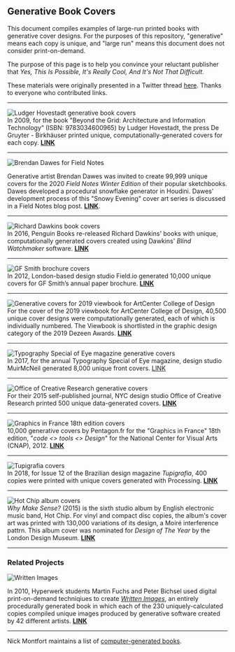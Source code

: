 ## Generative Book Covers

This document compiles examples of large-run printed books with generative cover designs. For the purposes of this repository, "generative" means each copy is unique, and "large run" means this document does not consider print-on-demand.

The purpose of this page is to help you convince your reluctant publisher that *Yes, This Is Possible, It's Really Cool, And It's Not That Difficult.*

These materials were originally presented in a Twitter thread [here](https://twitter.com/golan/status/1282703748188590082). Thanks to everyone who contributed links.

--- 

![Ludger Hovestadt generative book covers](images/Hovestadt_Birkhauser_2009.jpg)<br />In 2009, for the book "Beyond the Grid: Architecture and Information Technology“ (ISBN: 9783034600965) by Ludger Hovestadt, the press De Gruyter - Birkhäuser printed unique, computationally-generated covers for each copy. [**LINK**](https://twitter.com/W0RB1T/status/1275923495487242240) 

---

![Brendan Dawes for Field Notes](images/field_notes_dawes.jpg)

Generative artist Brendan Dawes was invited to create 99,999 unique covers for the 2020 *Field Notes Winter Edition* of their popular sketchbooks. Dawes developed a procedural snowflake generator in Houdini. Dawes' development process of this "Snowy Evening" cover art series is discussed in a Field Notes blog post. [**LINK**](https://fieldnotesbrand.com/dispatches/2020/snowmaker).

---

![Richard Dawkins book covers](images/richard-dawkins-gif.gif)<br />In 2016, Penguin Books re-released Richard Dawkins' books with unique, computationally generated covers created using Dawkins' *Blind Watchmaker* software. [**LINK**](https://format.com/magazine/resources/design/richard-dawkins-unique-book-covers)

---

![GF Smith brochure covers](images/field_io_2012_DigitalPaintings_GFSmith.jpg)<br />
In 2012, London-based design studio Field.io generated 10,000 unique covers for GF Smith’s annual paper brochure. [**LINK**](https://www.field.io/project/digital-paintings/)

---

![Generative covers for 2019 viewbook for ArtCenter College of Design](images/artcenter_viewbook_2019.jpg)<br />For the cover of the 2019 viewbook for ArtCenter College of Design, 40,500 unique cover designs were computationally generated, each of which is individually numbered. The Viewbook is shortlisted in the graphic design category of the 2019 Dezeen Awards. [**LINK**](https://www.dezeen.com/2019/10/15/artcenter-viewbook-modernist-design/)

---

![Typography Special of Eye magazine generative covers](images/muir_2017_eye_magazine.jpg)<br />In 2017, for the annual Typography Special of Eye magazine, design studio MuirMcNeil generated 8,000 unique front covers. [LINK](https://www.dezeen.com/2017/09/11/muirmcneil-8000-unique-covers-eye-magazine-design-graphics/)

---

![Office of Creative Research generative covers](images/OCR_2015.jpg)<br />For their 2015 self-published journal, NYC design studio Office of Creative Research printed 500 unique data-generated covers. [**LINK**](https://ocrjournal.bigcartel.com/product/ocr-journal-001)

---

![Graphics in France 18th edition covers](images/pentagon.fr_2012_image_291020.jpg)<br />10,000 generative covers by Pentagon.fr for the "Graphics in France" 18th edition, "*code <> tools <> Design*" for the National Center for Visual Arts (CNAP), 2012. [**LINK**](https://www.pentagon.fr/projets/graphisme-en-france/)

--- 

![Tupigrafia covers](images/tupi.jpg)<br />In 2018, for Issue 12 of the Brazilian design magazine *Tupigrafia*, 400 copies were printed with unique covers generated with Processing. [**LINK**](https://contrast.parts/Tupigrafia)

---

![Hot Chip album covers](images/hot_chip_album_cover_2015.jpg)<br />*Why Make Sense?* (2015) is the sixth studio album by English electronic music band, Hot Chip. For vinyl and compact disc copies, the album's cover art was printed with 130,000 variations of its design, a Moiré interference pattrn. This album cover was nominated for *Design of The Year* by the London Design Museum. [**LINK**](https://en.m.wikipedia.org/wiki/Why_Make_Sense%3F)

---

### Related Projects

![Written Images](images/written_images.jpg)

In 2010, Hyperwerk students Martin Fuchs and Peter Bichsel used digital print-on-demand techniqiues to create [*Written Images*](http://writtenimages.net/), an entirely procedurally generated book in which each of the 230 uniquely-calculated copies compiled unique images produced by generative software created by 42 different artists. [**LINK**](https://vimeo.com/18220979)

---

Nick Montfort maintains a list of [computer-generated books](https://nickm.com/post/2016/07/computer-generated-books/).
